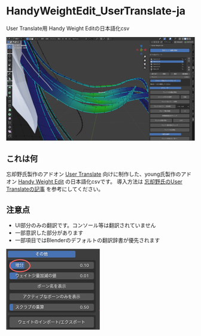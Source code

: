 # HandyWeightEdit_UserTranslate-ja
User Translate用 Handy Weight Editの日本語化csv

![HandyWeightEdit_UserTranslate-ja](main1.png)

## これは何
忘却野氏製作のアドオン [User Translate](https://bookyakuno.gumroad.com/l/user-translate) 向けに制作した、young氏製作のアドオン [Handy Weight Edit](https://blendermarket.com/products/handy-weight-edit) の日本語化csvです。
導入方法は [忘却野氏のUser Translateの記事](https://bookyakuno.com/user-translate/) を参考にしてください。

## 注意点
- UI部分のみの翻訳です。コンソール等は翻訳されていません
- 一部意訳した部分があります
- 一部項目ではBlenderのデフォルトの翻訳辞書が優先されます

![デフォルトの翻訳辞書が優先されます（赤丸部分）](notice1.png)
